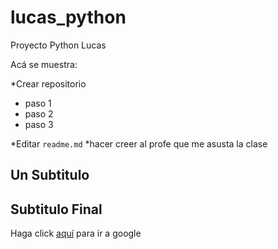 # lucas_python
Proyecto Python Lucas

Acá se muestra:

*Crear repositorio
  - paso 1
  - paso 2
  - paso 3
  
*Editar `readme.md`
*hacer creer al profe que me asusta la clase

## Un Subtitulo

## Subtitulo Final

Haga click [aquí](www.google.com) para ir a google
